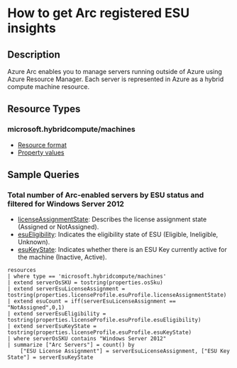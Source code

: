 # How to get Arc registered ESU insights

## Description

Azure Arc enables you to manage servers running outside of Azure using Azure Resource Manager. Each server is represented in Azure as a hybrid compute machine resource.

## Resource Types

### microsoft.hybridcompute/machines

- [Resource format](https://learn.microsoft.com/en-us/azure/templates/microsoft.hybridcompute/machines?pivots=deployment-language-bicep#resource-format)
- [Property values](https://learn.microsoft.com/en-us/azure/templates/microsoft.hybridcompute/machines?pivots=deployment-language-bicep#property-values)

## Sample Queries

### Total number of Arc-enabled servers by ESU status and filtered for Windows Server 2012

- [licenseAssignmentState](https://learn.microsoft.com/en-us/dotnet/api/microsoft.azure.powershell.cmdlets.connectedmachine.models.imachineproperties.esuprofilelicenseassignmentstate?view=az-ps-latest): Describes the license assignment state (Assigned or NotAssigned).
- [esuEligibility](https://learn.microsoft.com/en-us/dotnet/api/microsoft.azure.powershell.cmdlets.connectedmachine.models.imachineproperties.esuprofileesueligibility?view=az-ps-latest): Indicates the eligibility state of ESU (Eligible, Ineligible, Unknown).
- [esuKeyState](https://learn.microsoft.com/en-us/dotnet/api/microsoft.azure.powershell.cmdlets.connectedmachine.models.imachineproperties.esuprofileesukeystate?view=az-ps-latest): Indicates whether there is an ESU Key currently active for the machine (Inactive, Active).

```
resources
| where type == 'microsoft.hybridcompute/machines'
| extend serverOsSKU = tostring(properties.osSku)
| extend serverEsuLicenseAssignment = tostring(properties.licenseProfile.esuProfile.licenseAssignmentState)
| extend esuCount = iff(serverEsuLicenseAssignment == "NotAssigned",0,1)
| extend serverEsuEligibility = tostring(properties.licenseProfile.esuProfile.esuEligibility)
| extend serverEsuKeyState = tostring(properties.licenseProfile.esuProfile.esuKeyState)
| where serverOsSKU contains "Windows Server 2012" 
| summarize ["Arc Servers"] = count() by 
    ["ESU License Assignment"] = serverEsuLicenseAssignment, ["ESU Key State"] = serverEsuKeyState
```


